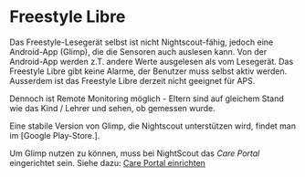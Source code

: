 # Freestyle Libre


Das Freestyle-Lesegerät selbst ist nicht Nightscout-fähig, jedoch eine Android-App (Glimp), die die Sensoren auch auslesen kann. Von der Android-App werden z.T. andere Werte ausgelesen als vom Lesegerät. Das Freestyle Libre gibt keine Alarme, der Benutzer muss selbst aktiv werden.  Ausserdem ist das Freestyle Libre derzeit nicht geeignet für APS.

Dennoch ist Remote Monitoring möglich - Eltern sind auf gleichem Stand wie das Kind / Lehrer und sehen, ob gemessen wurde.

Eine stabile Version von Glimp, die Nightscout unterstützen wird, findet man im [Google Play-Store.[](https://play.google.com/store/apps/details?id=it.ct.glicemia&hl=de)].

Um Glimp nutzen zu können, muss bei NightScout das *Care Portal* eingerichtet sein. Siehe dazu: [Care Portal einrichten](/../nightscout/care_portal.md)